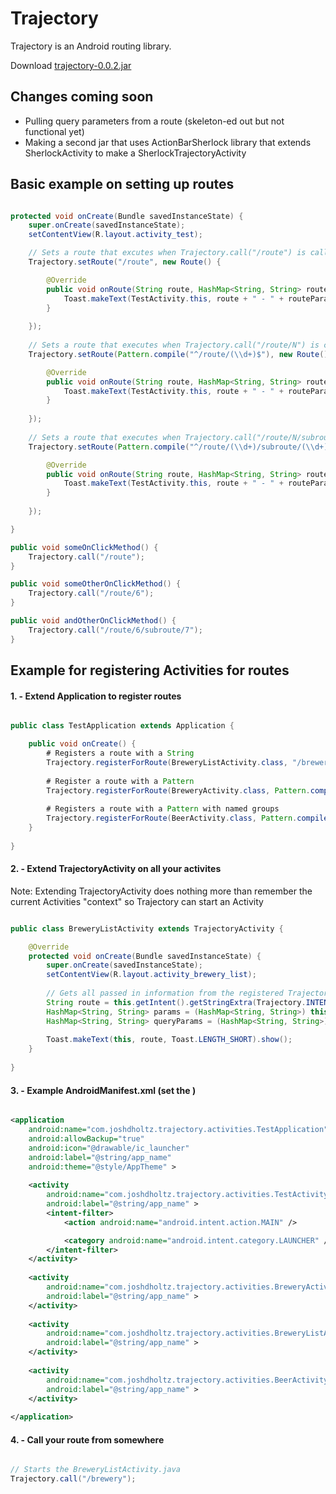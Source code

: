 # Trajectory

Trajectory is an Android routing library.

Download [trajectory-0.0.2.jar](https://github.com/joshdholtz/Trajectory/raw/master/builds/trajectory-0.0.1.jar)

## Changes coming soon
- Pulling query parameters from a route (skeleton-ed out but not functional yet)
- Making a second jar that uses ActionBarSherlock library that extends SherlockActivity to make a SherlockTrajectoryActivity

## Basic example on setting up routes

````java

protected void onCreate(Bundle savedInstanceState) {
	super.onCreate(savedInstanceState);
	setContentView(R.layout.activity_test);

	// Sets a route that excutes when Trajectory.call("/route") is called
	Trajectory.setRoute("/route", new Route() {

		@Override
		public void onRoute(String route, HashMap<String, String> routeParams, HashMap<String, String> queryParams) {
			Toast.makeText(TestActivity.this, route + " - " + routeParams.toString() + " - " + queryParams.toString(), Toast.LENGTH_SHORT).show();
		}
		
	});
	
	// Sets a route that executes when Trajectory.call("/route/N") is called where N is any integer
	Trajectory.setRoute(Pattern.compile("^/route/(\\d+)$"), new Route() {

		@Override
		public void onRoute(String route, HashMap<String, String> routeParams, HashMap<String, String> queryParams) {
			Toast.makeText(TestActivity.this, route + " - " + routeParams.toString() + " - " + queryParams.toString(), Toast.LENGTH_SHORT).show();
		}
		
	});
	
	// Sets a route that executes when Trajectory.call("/route/N/subroute/M") is called where N and M are any integers
	Trajectory.setRoute(Pattern.compile("^/route/(\\d+)/subroute/(\\d+)$"), new String[]{"route_id", "subroute_id"}, new Route() {

		@Override
		public void onRoute(String route, HashMap<String, String> routeParams, HashMap<String, String> queryParams) {
			Toast.makeText(TestActivity.this, route + " - " + routeParams.toString() + " - " + queryParams.toString(), Toast.LENGTH_SHORT).show();
		}
		
	});

}

public void someOnClickMethod() {
    Trajectory.call("/route");
}

public void someOtherOnClickMethod() {
    Trajectory.call("/route/6");
}

public void andOtherOnClickMethod() {
    Trajectory.call("/route/6/subroute/7");
}

````


## Example for registering Activities for routes

#### 1. - Extend Application to register routes
````java

public class TestApplication extends Application {

	public void onCreate() {
		# Registers a route with a String
		Trajectory.registerForRoute(BreweryListActivity.class, "/brewery");
		
		# Register a route with a Pattern
		Trajectory.registerForRoute(BreweryActivity.class, Pattern.compile("^/brewery/(\\d+)$"));
		
		# Registers a route with a Pattern with named groups
		Trajectory.registerForRoute(BeerActivity.class, Pattern.compile("^/brewery/(\\d+)/beer/(\\d+)$"), new String[]{"brewery_id", "beer_id"});
	}
	
}

````

#### 2. - Extend TrajectoryActivity on all your activites
Note: Extending TrajectoryActivity does nothing more than remember the current Activities "context" so Trajectory can start an Activity
````java

public class BreweryListActivity extends TrajectoryActivity {

	@Override
	protected void onCreate(Bundle savedInstanceState) {
		super.onCreate(savedInstanceState);
		setContentView(R.layout.activity_brewery_list);
		
		// Gets all passed in information from the registered TrajectoryActivity intent
		String route = this.getIntent().getStringExtra(Trajectory.INTENT_ROUTE);
		HashMap<String, String> params = (HashMap<String, String>) this.getIntent().getSerializableExtra(Trajectory.INTENT_ROUTE_PARAMS);
		HashMap<String, String> queryParams = (HashMap<String, String>) this.getIntent().getSerializableExtra(Trajectory.INTENT_QUERY_PARAMS);
		
		Toast.makeText(this, route, Toast.LENGTH_SHORT).show();
	}
	
}

````

#### 3. - Example AndroidManifest.xml (set the <application android:name />)
````xml

<application
    android:name="com.joshdholtz.trajectory.activities.TestApplication"
    android:allowBackup="true"
    android:icon="@drawable/ic_launcher"
    android:label="@string/app_name"
    android:theme="@style/AppTheme" >
    
    <activity
        android:name="com.joshdholtz.trajectory.activities.TestActivity"
        android:label="@string/app_name" >
        <intent-filter>
            <action android:name="android.intent.action.MAIN" />

            <category android:name="android.intent.category.LAUNCHER" />
        </intent-filter>
    </activity>
    
    <activity
        android:name="com.joshdholtz.trajectory.activities.BreweryActivity"
        android:label="@string/app_name" >
    </activity>
    
    <activity
        android:name="com.joshdholtz.trajectory.activities.BreweryListActivity"
        android:label="@string/app_name" >
    </activity>
    
    <activity
        android:name="com.joshdholtz.trajectory.activities.BeerActivity"
        android:label="@string/app_name" >
    </activity>
    
</application>

````

#### 4. - Call your route from somewhere
````java

// Starts the BreweryListActivity.java
Trajectory.call("/brewery");

````
